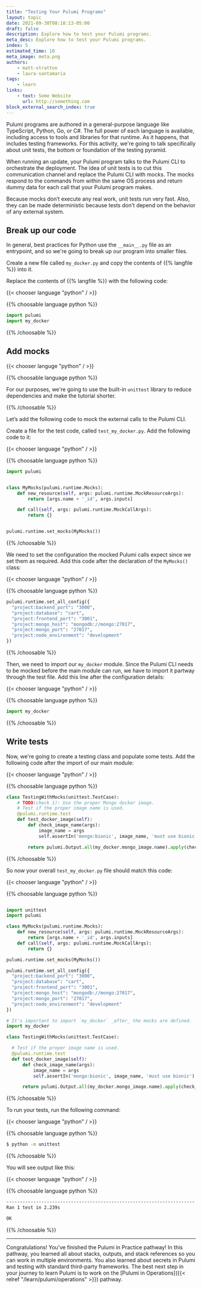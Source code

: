 ```yaml
---
title: "Testing Your Pulumi Programs"
layout: topic
date: 2021-09-30T08:18:13-05:00
draft: false
description: Explore how to test your Pulumi programs.
meta_desc: Explore how to test your Pulumi programs.
index: 5
estimated_time: 10
meta_image: meta.png
authors:
    - matt-stratton
    - laura-santamaria
tags:
    - learn
links:
    - text: Some Website
      url: http://something.com
block_external_search_index: true
---
```


Pulumi programs are authored in a general-purpose language like TypeScript,
Python, Go, or C#. The full power of each language is available, including
access to tools and libraries for that runtime. As it happens, that includes
testing frameworks. For this activity, we're going to talk specifically about
unit tests, the bottom or foundation of the testing pyramid.

When running an update, your Pulumi program talks to the Pulumi CLI to
orchestrate the deployment. The idea of unit tests is to cut this communication
channel and replace the Pulumi CLI with mocks. The mocks respond to the commands
from within the same OS process and return dummy data for each call that your
Pulumi program makes.

Because mocks don’t execute any real work, unit tests run very fast. Also, they
can be made deterministic because tests don't depend on the behavior of any
external system.

## Break up our code

In general, best practices for Python use the `__main__.py` file as an
entrypoint, and so we're going to break up our program into smaller files.

Create a new file called `my_docker.py` and copy the contents of {{% langfile %}}
into it.

Replace the contents of {{% langfile %}} with the following code:

{{< chooser language "python" / >}}

{{% choosable language python %}}

```python
import pulumi
import my_docker
```

{{% /choosable %}}

## Add mocks

{{< chooser languge "python" / >}}

{{% choosable language python %}}

For our purposes, we're going to use the built-in `unittest` library to reduce
dependencies and make the tutorial shorter.

<!-- TODO: Add this:
At the end, we'll give a quick demonstration of the popular `pytest` library for comparison purposes.
-->

{{% /choosable %}}

Let’s add the following code to mock the external calls to the Pulumi CLI.

Create a file for the test code, called `test_my_docker.py`. Add the following
code to it:

{{< chooser language "python" / >}}

{{% choosable language python %}}

```python 
import pulumi


class MyMocks(pulumi.runtime.Mocks):
    def new_resource(self, args: pulumi.runtime.MockResourceArgs):
        return [args.name + '_id', args.inputs]

    def call(self, args: pulumi.runtime.MockCallArgs):
        return {}


pulumi.runtime.set_mocks(MyMocks())
```

{{% /choosable %}}

We need to set the configuration the mocked Pulumi calls expect since we set
them as required. Add this code after the declaration of the `MyMocks()` class:

{{< chooser language "python" / >}}

{{% choosable language python %}}

```python
pulumi.runtime.set_all_config({
  "project:backend_port": "3000",
  "project:database": "cart",
  "project:frontend_port": "3001",
  "project:mongo_host": "mongodb://mongo:27017",
  "project:mongo_port": "27017",
  "project:node_environment": "development"
})
```

{{% /choosable %}}

<!-- TODO: This absolutely violates PEP 8. We need to explain this better. -->
Then, we need to import our `my_docker` module. Since the Pulumi CLI needs to be
mocked before the main module can run, we have to import it partway through the
test file. Add this line after the configuration details:

{{< chooser language "python" / >}}

{{% choosable language python %}}

```python
import my_docker
```

{{% /choosable %}}

## Write tests

Now, we're going to create a testing class and populate some tests. Add the
following code after the import of our main module:

{{< chooser language "python" / >}}

{{% choosable language python %}}

```python
class TestingWithMocks(unittest.TestCase):
    # TODO(check 1): Use the proper Mongo docker image.
    # Test if the proper image name is used.
    @pulumi.runtime.test
    def test_docker_image(self):
        def check_image_name(args):
            image_name = args
            self.assertIn('mongo:bionic', image_name, 'must use bionic')

        return pulumi.Output.all(my_docker.mongo_image.name).apply(check_image_name)
```

{{% /choosable %}}

So now your overall `test_my_docker.py` file should match this code:

{{< chooser language "python" / >}}

{{% choosable language python %}}

```python

import unittest
import pulumi

class MyMocks(pulumi.runtime.Mocks):
    def new_resource(self, args: pulumi.runtime.MockResourceArgs):
        return [args.name + '_id', args.inputs]
    def call(self, args: pulumi.runtime.MockCallArgs):
        return {}

pulumi.runtime.set_mocks(MyMocks())

pulumi.runtime.set_all_config({
  "project:backend_port": "3000",
  "project:database": "cart",
  "project:frontend_port": "3001",
  "project:mongo_host": "mongodb://mongo:27017",
  "project:mongo_port": "27017",
  "project:node_environment": "development"
})

# It's important to import `my_docker` _after_ the mocks are defined.
import my_docker

class TestingWithMocks(unittest.TestCase):

  # Test if the proper image name is used.
  @pulumi.runtime.test
  def test_docker_image(self):
      def check_image_name(args):
          image_name = args
          self.assertIn('mongo:bionic', image_name, 'must use bionic')

      return pulumi.Output.all(my_docker.mongo_image.name).apply(check_image_name)
```

{{% /choosable %}}

To run your tests, run the following command:

{{< chooser language "python" / >}}

{{% choosable language python %}}

```bash
$ python -m unittest
```

{{% /choosable %}}

You will see output like this:

{{< chooser language "python" / >}}

{{% choosable language python %}}

```bash
----------------------------------------------------------------------
Ran 1 test in 2.239s

OK
```

{{% /choosable %}}

<!--TODO: make the test fail, etc, but this is just to get started.-->

<!-- TODO: This test completely fails if you don't have the Docker daemon running, which is contrary to standard unit testing behavior. The result should only rely on Python. -->

---

Congratulations! You've finished the Pulumi in Practice pathway! In this
pathway, you learned all about stacks, outputs, and stack references so you can
work in multiple environments. You also learned about secrets in Pulumi and
testing with standard third-party frameworks. The best next step in your journey
to learn Pulumi is to work on the [Pulumi in
Operations]({{< relref "/learn/pulumi/operations" >}}) pathway.